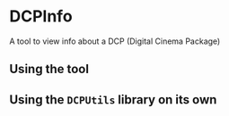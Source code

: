 # DCPInfo
A tool to view info about a DCP (Digital Cinema Package)

## Using the tool

## Using the `DCPUtils` library on its own